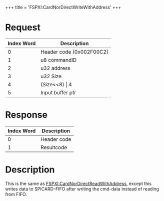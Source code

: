 +++
title = 'FSPXI:CardNorDirectWriteWithAddress'
+++

# Request

| Index Word | Description                |
|------------|----------------------------|
| 0          | Header code \[0x002F00C2\] |
| 1          | u8 commandID               |
| 2          | u32 address                |
| 3          | u32 Size                   |
| 4          | (Size\<\<8) \| 4           |
| 5          | Input buffer ptr           |

# Response

| Index Word | Description |
|------------|-------------|
| 0          | Header code |
| 1          | Resultcode  |

# Description

This is the same as
[FSPXI:CardNorDirectReadWithAddress](FSPXI:CardNorDirectReadWithAddress "wikilink"),
except this writes data to SPICARD-FIFO after writing the cmd-data
instead of reading from FIFO.